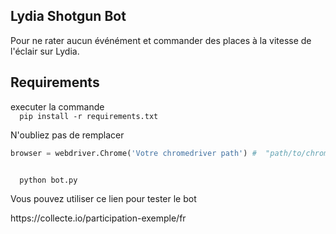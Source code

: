 ## Lydia Shotgun Bot

<p>Pour ne rater aucun événément et commander des places à la vitesse de l'éclair sur Lydia.</p>

<h2>Requirements</h2>
<p> executer la commande 
<code>
  pip install -r requirements.txt
</code> 
</p>
<p>N'oubliez pas de remplacer </p>

```Python
browser = webdriver.Chrome('Votre chromedriver path') #  "path/to/chromedriver.exe" pour Windows 
```
<p>  
<code>
  python bot.py
</code> 
</p>
<p>Vous pouvez utiliser ce lien pour tester le bot </p>
<p>https://collecte.io/participation-exemple/fr</p>
